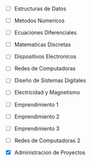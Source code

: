 - [ ] Estructuras de Datos
- [ ] Metodos Numericos
- [ ] Ecuaciones Diferenciales

- [ ] Matematicas Discretas
- [ ] Dispositivos Electronicos
- [ ] Redes de Computadoras

- [ ] Diseño de Sistemas Digitales
- [ ] Electricidad y Magnetismo
- [ ] Emprendimiento 1

- [ ] Emprendimiento 2
- [ ] Emprendimiento 3
- [ ] Redes de Computadoras 2
- [x] Administracion de Proyectos